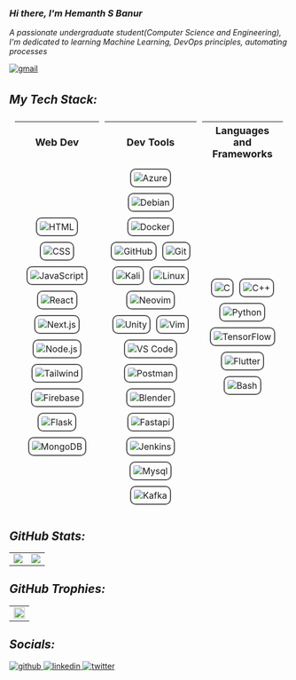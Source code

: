 ### *Hi there, I'm Hemanth S Banur*
*A passionate undergraduate student(Computer Science and Engineering), <br>I'm dedicated to learning Machine Learning, DevOps principles, automating processes*<br>

 <a href="mailto:arjunbanur27@gmail.com">
     <img src=https://img.shields.io/badge/gmail-%232E3440.svg?&style=for-the-badge&logo=gmail&logoColor=white alt=gmail style="margin-bottom: 5px;"/>
 </a>



## *My Tech Stack:*
<table style="border-collapse: separate; border-spacing: 10px; width: 100%;">
  <tr>
    <th style="text-align: center; font-size: 18px;">Web Dev</th>
    <th style="text-align: center; font-size: 18px;">Dev Tools</th>
    <th style="text-align: center; font-size: 18px;">Languages and Frameworks</th>
  </tr>
  <tr>
    <td>
      <div style="display: flex; flex-wrap: wrap; justify-content: center; gap: 10px;">
        <img src="https://skillicons.dev/icons?i=html" alt="HTML" style="border: 2px solid #555; border-radius: 10px; padding: 5px;">
        <img src="https://skillicons.dev/icons?i=css" alt="CSS" style="border: 2px solid #555; border-radius: 10px; padding: 5px;">
        <img src="https://skillicons.dev/icons?i=js" alt="JavaScript" style="border: 2px solid #555; border-radius: 10px; padding: 5px;">
        <img src="https://skillicons.dev/icons?i=react" alt="React" style="border: 2px solid #555; border-radius: 10px; padding: 5px;">
        <img src="https://skillicons.dev/icons?i=nextjs" alt="Next.js" style="border: 2px solid #555; border-radius: 10px; padding: 5px;">
        <img src="https://skillicons.dev/icons?i=nodejs" alt="Node.js" style="border: 2px solid #555; border-radius: 10px; padding: 5px;">
        <img src="https://skillicons.dev/icons?i=tailwind" alt="Tailwind" style="border: 2px solid #555; border-radius: 10px; padding: 5px;">
        <img src="https://skillicons.dev/icons?i=firebase" alt="Firebase" style="border: 2px solid #555; border-radius: 10px; padding: 5px;">
        <img src="https://skillicons.dev/icons?i=flask" alt="Flask" style="border: 2px solid #555; border-radius: 10px; padding: 5px;">
        <img src="https://skillicons.dev/icons?i=mongodb" alt="MongoDB" style="border: 2px solid #555; border-radius: 10px; padding: 5px;">
      </div>
    </td>
    <td>
      <div style="display: flex; flex-wrap: wrap; justify-content: center; gap: 10px;">
        <img src="https://skillicons.dev/icons?i=azure" alt="Azure" style="border: 2px solid #555; border-radius: 10px; padding: 5px;">
        <img src="https://skillicons.dev/icons?i=debian" alt="Debian" style="border: 2px solid #555; border-radius: 10px; padding: 5px;">
        <img src="https://skillicons.dev/icons?i=docker" alt="Docker" style="border: 2px solid #555; border-radius: 10px; padding: 5px;">
        <img src="https://skillicons.dev/icons?i=github" alt="GitHub" style="border: 2px solid #555; border-radius: 10px; padding: 5px;">
        <img src="https://skillicons.dev/icons?i=git" alt="Git" style="border: 2px solid #555; border-radius: 10px; padding: 5px;">
        <img src="https://skillicons.dev/icons?i=kali" alt="Kali" style="border: 2px solid #555; border-radius: 10px; padding: 5px;">
        <img src="https://skillicons.dev/icons?i=linux" alt="Linux" style="border: 2px solid #555; border-radius: 10px; padding: 5px;">
        <img src="https://skillicons.dev/icons?i=neovim" alt="Neovim" style="border: 2px solid #555; border-radius: 10px; padding: 5px;">
        <img src="https://skillicons.dev/icons?i=unity" alt="Unity" style="border: 2px solid #555; border-radius: 10px; padding: 5px;">
        <img src="https://skillicons.dev/icons?i=vim" alt="Vim" style="border: 2px solid #555; border-radius: 10px; padding: 5px;">
        <img src="https://skillicons.dev/icons?i=vscode" alt="VS Code" style="border: 2px solid #555; border-radius: 10px; padding: 5px;">
        <img src="https://skillicons.dev/icons?i=postman" alt="Postman" style="border: 2px solid #555; border-radius: 10px; padding: 5px;">
	<img src="https://skillicons.dev/icons?i=blender" alt="Blender" style="border: 2px solid #555; border-radius: 10px; padding: 5px;">
	<img src="https://skillicons.dev/icons?i=fastapi" alt="Fastapi" style="border: 2px solid #555; border-radius: 10px; padding: 5px;">
	<img src="https://skillicons.dev/icons?i=jenkins" alt="Jenkins" style="border: 2px solid #555; border-radius: 10px; padding: 5px;">
	<img src="https://skillicons.dev/icons?i=mysql" alt="Mysql" style="border: 2px solid #555; border-radius: 10px; padding: 5px;">
	<img src="https://skillicons.dev/icons?i=kafka" alt="Kafka" style="border: 2px solid #555; border-radius: 10px; padding: 5px;">
      </div>
    </td>
    <td>
      <div style="display: flex; flex-wrap: wrap; justify-content: center; gap: 10px;">
        <img src="https://skillicons.dev/icons?i=c" alt="C" style="border: 2px solid #555; border-radius: 10px; padding: 5px;">
        <img src="https://skillicons.dev/icons?i=cpp" alt="C++" style="border: 2px solid #555; border-radius: 10px; padding: 5px;">
        <img src="https://skillicons.dev/icons?i=py" alt="Python" style="border: 2px solid #555; border-radius: 10px; padding: 5px;">
        <img src="https://skillicons.dev/icons?i=tensorflow" alt="TensorFlow" style="border: 2px solid #555; border-radius: 10px; padding: 5px;">
        <img src="https://skillicons.dev/icons?i=flutter" alt="Flutter" style="border: 2px solid #555; border-radius: 10px; padding: 5px;">
	<img src="https://skillicons.dev/icons?i=bash" alt="Bash" style="border: 2px solid #555; border-radius: 10px; padding: 5px;">
      </div>
    </td>
  </tr>
</table>

## *GitHub Stats:*
<table>
<!-- 	<tr>
		<td align="center" colspan = "2"><a href = "https://hemanthsbanur.vercel.app"><img src="http://github-profile-summary-cards.vercel.app/api/cards/profile-details?username=arjuuuuunnnnn&theme=gotham"></a></td>
	</tr> -->
	<tr>
		<td><a href="https://hemanthsbanur.vercel.app"><img src="https://github-readme-streak-stats.herokuapp.com?user=arjuuuuunnnnn&theme=gotham&hide_border=true"></a></td>
		<td><a href="https://hemanthsbanur.vercel.app"><img src="https://github-readme-stats.vercel.app/api?username=arjuuuuunnnnn&show_icons=true&locale=en&theme=gotham&hide_border=true"></a></td>
	</tr>
</table>

## *GitHub Trophies:*
<table>
<tr>
    <td colspan = "2"><a href="https://hemanthsbanur.vercel.app"><img width=100% src="https://github-profile-trophy.vercel.app/?username=arjuuuuunnnnn&hide_border=true&count_private=true&column=-1&theme=chalk&no-frame=true"></a></td>
</tr>
</table>

## *Socials:* 
<a href="https://github.com/arjuuuuunnnnn" target="_blank">
      <img src=https://img.shields.io/badge/github-%232E3440.svg?&style=for-the-badge&logo=github&logoColor=white alt=github style="margin-bottom: 5px;" />
</a>
<a href="https://linkedin.com/in/hemanth-s-banur-3aaa34284/" target="_blank">
      <img src=https://img.shields.io/badge/linkedin-%232E3440.svg?&style=for-the-badge&logo=linkedin&logoColor=white alt=linkedin style="margin-bottom: 5px;" />
</a>
<a href="https://twitter.com/ArjunBanur" target="_blank">
      <img src=https://img.shields.io/badge/twitter-%232E3440.svg?&style=for-the-badge&logo=twitter&logoColor=white alt=twitter style="margin-bottom: 5px;" />
</a>

<!-- ![](https://komarev.com/ghpvc/?username=arjuuuuunnnnn&style=for-the-badge) -->

